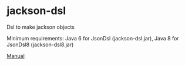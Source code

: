 # jackson-dsl
Dsl to make jackson objects

Minimum requirements: Java 6 for JsonDsl (jackson-dsl.jar), Java 8 for JsonDsl8 (jackson-dsl8.jar)

[Manual](/jsondsl.adoc)
